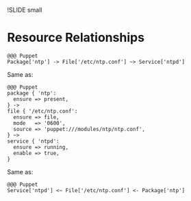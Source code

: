 !SLIDE small
# Resource Relationships

    @@@ Puppet
    Package['ntp'] -> File['/etc/ntp.conf'] ~> Service['ntpd']

Same as:

    @@@ Puppet
    package { 'ntp':
      ensure => present,
    } ->
    file { '/etc/ntp.conf':
      ensure => file,
      mode   => '0600',
      source => 'puppet:///modules/ntp/ntp.conf',
    } ~>
    service { 'ntpd':
      ensure => running,
      enable => true,
    }

Same as:

    @@@ Puppet
    Service['ntpd'] <~ File['/etc/ntp.conf'] <- Package['ntp']
